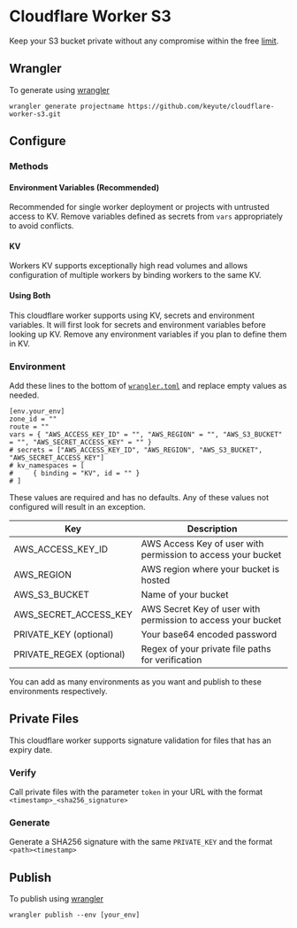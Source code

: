 # Cloudflare Worker S3
Keep your S3 bucket private without any compromise within the free [limit](https://developers.cloudflare.com/workers/platform/limits).

## Wrangler

To generate using [wrangler](https://github.com/cloudflare/wrangler)

```
wrangler generate projectname https://github.com/keyute/cloudflare-worker-s3.git
```

## Configure

### Methods

#### Environment Variables (Recommended)
Recommended for single worker deployment or projects with untrusted access to KV. Remove variables defined as secrets from ```vars``` appropriately to avoid conflicts.

#### KV
Workers KV supports exceptionally high read volumes and allows configuration of multiple workers by binding workers to the same KV.

#### Using Both
This cloudflare worker supports using KV, secrets and environment variables. It will first look for secrets and environment variables before looking up KV. Remove any environment variables if you plan to define them in KV.

### Environment
Add these lines to the bottom of [`wrangler.toml`](https://github.com/keyute/cloudflare-worker-s3/blob/master/wrangler.toml) and replace empty values as needed.

```
[env.your_env]
zone_id = ""
route = ""
vars = { "AWS_ACCESS_KEY_ID" = "", "AWS_REGION" = "", "AWS_S3_BUCKET" = "", "AWS_SECRET_ACCESS_KEY" = "" }
# secrets = ["AWS_ACCESS_KEY_ID", "AWS_REGION", "AWS_S3_BUCKET", "AWS_SECRET_ACCESS_KEY"]
# kv_namespaces = [
#     { binding = "KV", id = "" }
# ]
```

These values are required and has no defaults. Any of these values not configured will result in an exception.

| Key | Description |
| --- | --- |
| AWS_ACCESS_KEY_ID | AWS Access Key of user with permission to access your bucket |
| AWS_REGION | AWS region where your bucket is hosted |
| AWS_S3_BUCKET | Name of your bucket |
| AWS_SECRET_ACCESS_KEY | AWS Secret Key of user with permission to access your bucket |
| PRIVATE_KEY (optional) | Your base64 encoded password |
| PRIVATE_REGEX (optional) | Regex of your private file paths for verification |

You can add as many environments as you want and publish to these environments respectively.

## Private Files
This cloudflare worker supports signature validation for files that has an expiry date. 

### Verify
Call private files with the parameter ```token``` in your URL with the format ```<timestamp>_<sha256_signature>```

### Generate
Generate a SHA256 signature with the same ```PRIVATE_KEY``` and the format ```<path><timestamp>```

## Publish

To publish using [wrangler](https://github.com/cloudflare/wrangler)

```
wrangler publish --env [your_env]
```
